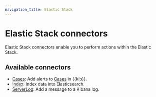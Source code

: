 ```yaml
---
navigation_title: Elastic Stack
---
```

# Elastic Stack connectors

Elastic Stack connectors enable you to perform actions within the Elastic Stack.

## Available connectors

* [Cases](/reference/connectors-kibana/cases-action-type.md): Add alerts to [Cases](docs-content://explore-analyze/alerts-cases/cases.md) in {{kib}}.
* [Index](/reference/connectors-kibana/index-action-type.md): Index data into Elasticsearch.
* [ServerLog](/reference/connectors-kibana/server-log-action-type.md): Add a message to a Kibana log.
